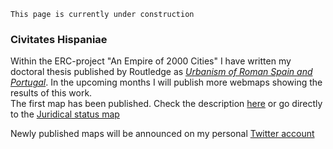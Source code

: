 ``This page is currently under construction``



### Civitates Hispaniae
Within the ERC-project "An Empire of 2000 Cities" I have written my doctoral thesis published by Routledge as [*Urbanism of Roman Spain and Portugal*](https://www.taylorfrancis.com/books/mono/10.4324/9781003022800/urbanisation-roman-spain-portugal-pieter-houten). In the upcoming months I will publish more webmaps showing the results of this work.<br>
The first map has been published. Check the description [here](https://github.com/PHAHouten/CivitatesHispaniae) or go directly to the [Juridical status map](https://phahouten.github.io/CivitatesHispaniae/#6/39.835/-0.284)


Newly published maps will be announced on my personal [Twitter account](https://twitter.com/HoutenPieter)
